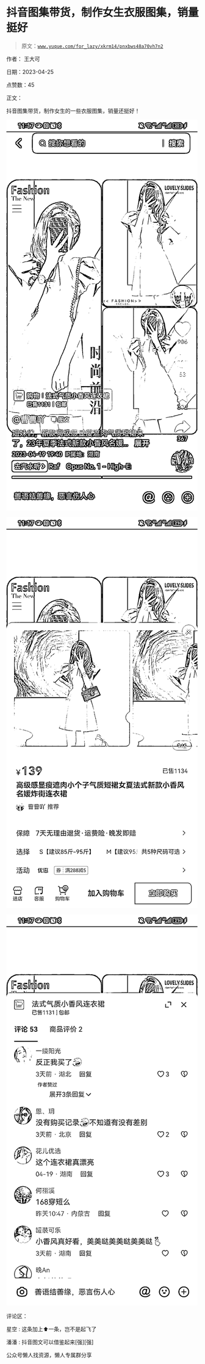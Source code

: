 # 抖音图集带货，制作女生衣服图集，销量挺好

> 原文：[`www.yuque.com/for_lazy/xkrm14/pnxbws48a70vh7n2`](https://www.yuque.com/for_lazy/xkrm14/pnxbws48a70vh7n2)



作者： 王大可



日期：2023-04-25



点赞数：45



正文：



抖音图集带货，制作女生的一些衣服图集，销量还挺好！



![](img/828f797dc0cb0116e5037e201dd7b0be.png)



![](img/dee4bda3a67f09bb84536f175455f1d9.png)  

![](img/74d7f03b6bfb4fa4f8c51ae66c645c4c.png)



评论区：



星空 : 这条加上⬆️一条，岂不是起飞了



潘潘 : 抖音图文可以借鉴起来[强][强]



公众号懒人找资源，懒人专属群分享

</ne-p>